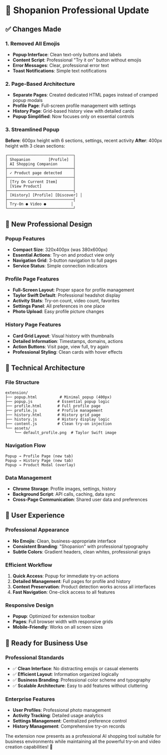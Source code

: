 # 🎯 Shopanion Professional Update

## ✅ **Changes Made**

### **1. Removed All Emojis**
- **Popup Interface**: Clean text-only buttons and labels
- **Content Script**: Professional "Try it on" button without emojis
- **Error Messages**: Clear, professional error text
- **Toast Notifications**: Simple text notifications

### **2. Page-Based Architecture**
- **Separate Pages**: Created dedicated HTML pages instead of cramped popup modals
- **Profile Page**: Full-screen profile management with settings
- **History Page**: Grid-based history view with detailed cards
- **Popup Simplified**: Now focuses only on essential controls

### **3. Streamlined Popup**
**Before**: 600px height with 6 sections, settings, recent activity
**After**: 400px height with 3 clean sections:

```
┌─────────────────────────────┐
│ Shopanion        [Profile]  │
│ AI Shopping Companion       │
├─────────────────────────────┤
│ ✓ Product page detected     │
├─────────────────────────────┤
│ [Try On Current Item]       │
│ [View Product]              │
├─────────────────────────────┤
│ [History] [Profile] [Discover] │
├─────────────────────────────┤
│ Try-On ● Video ●           │
└─────────────────────────────┘
```

## 🎨 **New Professional Design**

### **Popup Features**
- **Compact Size**: 320x400px (was 380x600px)
- **Essential Actions**: Try-on and product view only
- **Navigation Grid**: 3-button navigation to full pages
- **Service Status**: Simple connection indicators

### **Profile Page Features**
- **Full-Screen Layout**: Proper space for profile management
- **Taylor Swift Default**: Professional headshot display
- **Activity Stats**: Try-on count, video count, favorites
- **Settings Panel**: All preferences in one place
- **Photo Upload**: Easy profile picture changes

### **History Page Features**
- **Card Grid Layout**: Visual history with thumbnails
- **Detailed Information**: Timestamps, domains, actions
- **Action Buttons**: Visit page, view full, try again
- **Professional Styling**: Clean cards with hover effects

## 🔧 **Technical Architecture**

### **File Structure**
```
extension/
├── popup.html          # Minimal popup (400px)
├── popup.js           # Essential popup logic
├── profile.html       # Full profile page
├── profile.js         # Profile management
├── history.html       # History grid page
├── history.js         # History display logic
├── content.js         # Clean try-on injection
└── assets/
    └── default_profile.png  # Taylor Swift image
```

### **Navigation Flow**
```
Popup → Profile Page (new tab)
Popup → History Page (new tab)
Popup → Product Modal (overlay)
```

### **Data Management**
- **Chrome Storage**: Profile images, settings, history
- **Background Script**: API calls, caching, data sync
- **Cross-Page Communication**: Shared user data and preferences

## 🎯 **User Experience**

### **Professional Appearance**
- **No Emojis**: Clean, business-appropriate interface
- **Consistent Branding**: "Shopanion" with professional typography
- **Subtle Colors**: Gradient headers, clean whites, professional grays

### **Efficient Workflow**
1. **Quick Access**: Popup for immediate try-on actions
2. **Detailed Management**: Full pages for profile and history
3. **Context Preservation**: Product detection works across all interfaces
4. **Fast Navigation**: One-click access to all features

### **Responsive Design**
- **Popup**: Optimized for extension toolbar
- **Pages**: Full browser width with responsive grids
- **Mobile-Friendly**: Works on all screen sizes

## 🚀 **Ready for Business Use**

### **Professional Standards**
- ✅ **Clean Interface**: No distracting emojis or casual elements
- ✅ **Efficient Layout**: Information organized logically
- ✅ **Business Branding**: Professional color scheme and typography
- ✅ **Scalable Architecture**: Easy to add features without cluttering

### **Enterprise Features**
- **User Profiles**: Professional photo management
- **Activity Tracking**: Detailed usage analytics
- **Settings Management**: Centralized preference control
- **History Management**: Comprehensive try-on records

The extension now presents as a professional AI shopping tool suitable for business environments while maintaining all the powerful try-on and video creation capabilities! 🎯
